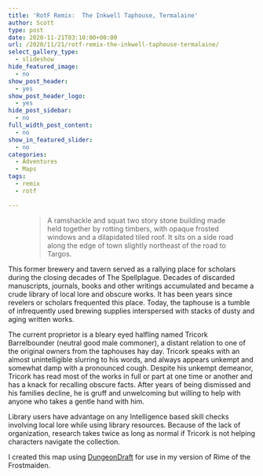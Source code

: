```yaml
---
title: 'RotF Remix:  The Inkwell Taphouse, Termalaine'
author: Scott
type: post
date: 2020-11-21T03:10:00+00:00
url: /2020/11/21/rotf-remix-the-inkwell-taphouse-termalaine/
select_gallery_type:
  - slideshow
hide_featured_image:
  - no
show_post_header:
  - yes
show_post_header_logo:
  - yes
hide_post_sidebar:
  - no
full_width_post_content:
  - no
show_in_featured_slider:
  - no
categories:
  - Adventures
  - Maps
tags:
  - remix
  - rotf

---
```

<figure class="wp-block-pullquote is-style-default">

> A ramshackle and squat two story stone building made held together by rotting timbers, with opaque frosted windows and a dilapidated tiled roof. It sits on a side road along the edge of town slightly northeast of the road to Targos.</figure> 

This former brewery and tavern served as a rallying place for scholars during the closing decades of The Spellplague. Decades of discarded manuscripts, journals, books and other writings accumulated and became a crude library of local lore and obscure works. It has been years since revelers or scholars frequented this place. Today, the taphouse is a tumble of infrequently used brewing supplies interspersed with stacks of dusty and aging written works.

The current proprietor is a bleary eyed halfling named Tricork Barrelbounder (neutral good male commoner), a distant relation to one of the original owners from the taphouses hay day. Tricork speaks with an almost unintelligible slurring to his words, and always appears unkempt and somewhat damp with a pronounced cough. Despite his unkempt demeanor, Tricork has read most of the works in full or part at one time or another and has a knack for recalling obscure facts. After years of being dismissed and his families decline, he is gruff and unwelcoming but willing to help with anyone who takes a gentle hand with him.

Library users have advantage on any Intelligence based skill checks involving local lore while using library resources. Because of the lack of organization, research takes twice as long as normal if Tricork is not helping characters navigate the collection.

I created this map using <a href="https://dungeondraft.net/" target="_blank" rel="noreferrer noopener">DungeonDraft</a> for use in my version of Rime of the Frostmaiden.

<div class="wp-block-image">
  <figure class="aligncenter size-large"><a href="https://i.redd.it/awg4bpr3st961.jpg"><img src="https://i.redd.it/awg4bpr3st961.jpg" alt="" /></a></figure>
</div>